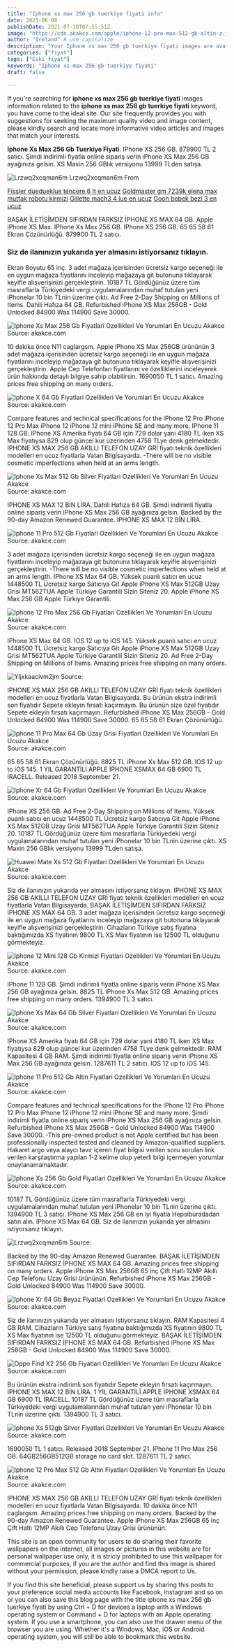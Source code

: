 ```yaml
---
title: "Iphone xs max 256 gb tuerkiye fiyati info"
date: 2021-06-08
publishDate: 2021-07-18T07:55:51Z
image: "https://cdn.akakce.com/apple/iphone-12-pro-max-512-gb-altin-z.jpg"
author: "Ireland" # use capitalize
description: "Your Iphone xs max 256 gb tuerkiye fiyati images are available in this site. Iphone xs max 256 gb tuerkiye fiyati are a topic that is being searched for and liked by netizens today. You can Download the Iphone xs max 256 gb tuerkiye fiyati files here. Find and Download all royalty-free photos and vectors."
categories: ["fiyat"]
tags: ["Eski fiyat"]
keywords: "Iphone xs max 256 gb tuerkiye fiyati"
draft: false

---
```


If you're searching for **iphone xs max 256 gb tuerkiye fiyati** images information related to the **iphone xs max 256 gb tuerkiye fiyati** keyword, you have come to the ideal  site.  Our site frequently  provides you with  suggestions  for seeking  the maximum  quality video and image  content, please kindly search and locate more informative video articles and images  that match your interests.

**Iphone Xs Max 256 Gb Tuerkiye Fiyati**. IPhone XS 256 GB. 879900 TL 2 satıcı. Şimdi indirimli fiyatla online sipariş verin iPhone XS Max 256 GB ayağınıza gelsin. XS Maxin 256 GBlık versiyonu 13999 TLden satışa.

![Lrzwq2xcqman6m](https://iis-akakce.akamaized.net/p.z?%2F%2Fmcdn01%2Egittigidiyor%2Enet%2F65698%2F656988979%5F0%2Ejpg "Lrzwq2xcqman6m")
Lrzwq2xcqman6m From 

[Fissler duedueklue tencere 6 lt en ucuz](/fissler-duedueklue-tencere-6-lt-en-ucuz/)
[Goldmaster gm 7239k elena max mutfak robotu kirmizi](/goldmaster-gm-7239k-elena-max-mutfak-robotu-kirmizi/)
[Gillette mach3 4 lue en ucuz](/gillette-mach3-4-lue-en-ucuz/)
[Goon bebek bezi 3 en ucuz](/goon-bebek-bezi-3-en-ucuz/)

BAŞAK İLETİŞİMDEN SIFIRDAN FARKSIZ İPHONE XS MAX 64 GB. Apple iPhone XS Max. IPhone Xs Max 256 GB. IPhone XS 256 GB. 65 65 58 61 Ekran Çözünürlüğü. 879900 TL 2 satıcı.

### Siz de ilanınızın yukarıda yer almasını istiyorsanız tıklayın.

Ekran Boyutu 65 inç. 3 adet mağaza içerisinden ücretsiz kargo seçeneği ile en uygun mağaza fiyatlarını inceleyip mağazaya git butonuna tıklayarak keyifle alışverişinizi gerçekleştirin. 10187 TL Gördüğünüz üzere tüm masraflarla Türkiyedeki vergi uygulamalarından muhaf tutulan yeni iPhonelar 10 bin TLnin üzerine çıktı. Ad Free 2-Day Shipping on Millions of Items. Dahili Hafıza 64 GB. Refurbished iPhone XS Max 256GB - Gold Unlocked 84900 Was 114900 Save 30000.


![Iphone Xs Max 256 Gb Fiyatlari Ozellikleri Ve Yorumlari En Ucuzu Akakce](https://cdn.akakce.com/apple/iphone-xs-max-256-gb-z.jpg "Iphone Xs Max 256 Gb Fiyatlari Ozellikleri Ve Yorumlari En Ucuzu Akakce")
Source: akakce.com

10 dakika önce N11 caglargsm. Apple iPhone XS Max 256GB ürününün 3 adet mağaza içerisinden ücretsiz kargo seçeneği ile en uygun mağaza fiyatlarını inceleyip mağazaya git butonuna tıklayarak keyifle alışverişinizi gerçekleştirin. Apple Cep Telefonları fiyatlarını ve özelliklerini inceleyerek ürün hakkında detaylı bilgiye sahip olabilirsin. 1690050 TL 1 satıcı. Amazing prices free shipping on many orders.

![Iphone X 64 Gb Fiyatlari Ozellikleri Ve Yorumlari En Ucuzu Akakce](https://cdn.akakce.com/apple/iphone-x-64-gb-z.jpg "Iphone X 64 Gb Fiyatlari Ozellikleri Ve Yorumlari En Ucuzu Akakce")
Source: akakce.com

Compare features and technical specifications for the iPhone 12 Pro iPhone 12 Pro Max iPhone 12 iPhone 12 mini iPhone SE and many more. IPhone 11 128 GB. IPhone XS Amerika fiyatı 64 GB için 729 dolar yani 4180 TL iken XS Max fiyatıysa 829 olup güncel kur üzerinden 4758 TLye denk gelmektedir. IPHONE XS MAX 256 GB AKILLI TELEFON UZAY GRİ fiyatı teknik özellikleri modelleri en ucuz fiyatlarla Vatan Bilgisayarda. -There will be no visible cosmetic imperfections when held at an arms length.

![Iphone Xs Max 512 Gb Silver Fiyatlari Ozellikleri Ve Yorumlari En Ucuzu Akakce](https://iis-akakce.akamaized.net/p.z?%2F%2Fn11scdn%2Eakamaized%2Enet%2Fa1%2F1024%2Felektronik%2Fcep%2Dtelefonu%2Fapple%2Diphone%2Dxs%2Dmax%2D512%2Dgb%2Dapple%2Dturkiye%2Dgarantili%5F%5F1528737036553380%2Ejpg "Iphone Xs Max 512 Gb Silver Fiyatlari Ozellikleri Ve Yorumlari En Ucuzu Akakce")
Source: akakce.com

IPHONE XS MAX 12 BİN LİRA. Dahili Hafıza 64 GB. Şimdi indirimli fiyatla online sipariş verin iPhone XS Max 256 GB ayağınıza gelsin. Backed by the 90-day Amazon Renewed Guarantee. IPHONE XS MAX 12 BİN LİRA.

![Iphone 11 Pro 512 Gb Fiyatlari Ozellikleri Ve Yorumlari En Ucuzu Akakce](https://cdn.akakce.com/apple/iphone-11-pro-512-gb-z.jpg "Iphone 11 Pro 512 Gb Fiyatlari Ozellikleri Ve Yorumlari En Ucuzu Akakce")
Source: akakce.com

3 adet mağaza içerisinden ücretsiz kargo seçeneği ile en uygun mağaza fiyatlarını inceleyip mağazaya git butonuna tıklayarak keyifle alışverişinizi gerçekleştirin. -There will be no visible cosmetic imperfections when held at an arms length. IPhone XS Max 64 GB. Yüksek puanlı satıcı en ucuz 1448500 TL Ücretsiz kargo Satıcıya Git Apple iPhone XS Max 512GB Uzay Grisi MT562TUA Apple Türkiye Garantili Sizin Siteniz 20. Apple iPhone XS Max 256 GB Apple Türkiye Garantili.

![Iphone 12 Pro Max 256 Gb Fiyatlari Ozellikleri Ve Yorumlari En Ucuzu Akakce](https://cdn.akakce.com/apple/iphone-12-pro-max-256-gb-z.jpg "Iphone 12 Pro Max 256 Gb Fiyatlari Ozellikleri Ve Yorumlari En Ucuzu Akakce")
Source: akakce.com

IPhone XS Max 64 GB. IOS 12 up to iOS 145. Yüksek puanlı satıcı en ucuz 1448500 TL Ücretsiz kargo Satıcıya Git Apple iPhone XS Max 512GB Uzay Grisi MT562TUA Apple Türkiye Garantili Sizin Siteniz 20. Ad Free 2-Day Shipping on Millions of Items. Amazing prices free shipping on many orders.

![Yljxkaacivm2jm](https://iis-akakce.akamaized.net/p.z?%2F%2Fn11scdn%2Eakamaized%2Enet%2Fa1%2F1024%2Felektronik%2Fcep%2Dtelefonu%2Fapple%2Diphone%2Dxs%2Dmax%2D256%2Dgb%2Dithalatci%2Dgarantili%5F%5F1106510782066415%2Ejpg "Yljxkaacivm2jm")
Source: 

IPHONE XS MAX 256 GB AKILLI TELEFON UZAY GRİ fiyatı teknik özellikleri modelleri en ucuz fiyatlarla Vatan Bilgisayarda. Bu ürünün ekstra indirimli son fiyatıdır Sepete ekleyin fırsatı kaçırmayın. Bu ürünün size özel fiyatıdır Sepete ekleyin fırsatı kaçırmayın. Refurbished iPhone XS Max 256GB - Gold Unlocked 84900 Was 114900 Save 30000. 65 65 58 61 Ekran Çözünürlüğü.

![Iphone 11 Pro Max 64 Gb Uzay Grisi Fiyatlari Ozellikleri Ve Yorumlari En Ucuzu Akakce](https://cdn.akakce.com/apple/iphone-11-pro-max-64-gb-uzay-grisi-z.jpg "Iphone 11 Pro Max 64 Gb Uzay Grisi Fiyatlari Ozellikleri Ve Yorumlari En Ucuzu Akakce")
Source: akakce.com

65 65 58 61 Ekran Çözünürlüğü. 8825 TL iPhone Xs Max 512 GB. IOS 12 up to iOS 145. 1 YIL GARANTİLİ APPLE İPHONE XSMAX 64 GB 6900 TL İRACELL. Released 2018 September 21.

![Iphone Xr 64 Gb Fiyatlari Ozellikleri Ve Yorumlari En Ucuzu Akakce](https://cdn.akakce.com/apple/iphone-xr-64-gb-1-z.jpg "Iphone Xr 64 Gb Fiyatlari Ozellikleri Ve Yorumlari En Ucuzu Akakce")
Source: akakce.com

IPhone XS 256 GB. Ad Free 2-Day Shipping on Millions of Items. Yüksek puanlı satıcı en ucuz 1448500 TL Ücretsiz kargo Satıcıya Git Apple iPhone XS Max 512GB Uzay Grisi MT562TUA Apple Türkiye Garantili Sizin Siteniz 20. 10187 TL Gördüğünüz üzere tüm masraflarla Türkiyedeki vergi uygulamalarından muhaf tutulan yeni iPhonelar 10 bin TLnin üzerine çıktı. XS Maxin 256 GBlık versiyonu 13999 TLden satışa.

![Huawei Mate Xs 512 Gb Fiyatlari Ozellikleri Ve Yorumlari En Ucuzu Akakce](https://cdn.akakce.com/huawei/huawei-mate-xs-512-gb-z.jpg "Huawei Mate Xs 512 Gb Fiyatlari Ozellikleri Ve Yorumlari En Ucuzu Akakce")
Source: akakce.com

Siz de ilanınızın yukarıda yer almasını istiyorsanız tıklayın. IPHONE XS MAX 256 GB AKILLI TELEFON UZAY GRİ fiyatı teknik özellikleri modelleri en ucuz fiyatlarla Vatan Bilgisayarda. BAŞAK İLETİŞİMDEN SIFIRDAN FARKSIZ İPHONE XS MAX 64 GB. 3 adet mağaza içerisinden ücretsiz kargo seçeneği ile en uygun mağaza fiyatlarını inceleyip mağazaya git butonuna tıklayarak keyifle alışverişinizi gerçekleştirin. Cihazların Türkiye satış fiyatına baktığımızda XS fiyatının 9800 TL XS Max fiyatının ise 12500 TL olduğunu görmekteyiz.

![Iphone 12 Mini 128 Gb Kirmizi Fiyatlari Ozellikleri Ve Yorumlari En Ucuzu Akakce](https://cdn.akakce.com/apple/iphone-12-mini-128-gb-kirmizi-z.jpg "Iphone 12 Mini 128 Gb Kirmizi Fiyatlari Ozellikleri Ve Yorumlari En Ucuzu Akakce")
Source: akakce.com

IPhone 11 128 GB. Şimdi indirimli fiyatla online sipariş verin iPhone XS Max 256 GB ayağınıza gelsin. 8825 TL iPhone Xs Max 512 GB. Amazing prices free shipping on many orders. 1394900 TL 3 satıcı.

![Iphone Xs Max 64 Gb Silver Fiyatlari Ozellikleri Ve Yorumlari En Ucuzu Akakce](https://iis-akakce.akamaized.net/p.z?%2F%2Fn11scdn%2Eakamaized%2Enet%2Fa1%2F1024%2Felektronik%2Fcep%2Dtelefonu%2Fapple%2Diphone%2Dxs%2Dmax%2D64%2Dgb%2Dapple%2Dturkiye%2Dgarantili%5F%5F1034942434560873%2Ejpg "Iphone Xs Max 64 Gb Silver Fiyatlari Ozellikleri Ve Yorumlari En Ucuzu Akakce")
Source: akakce.com

IPhone XS Amerika fiyatı 64 GB için 729 dolar yani 4180 TL iken XS Max fiyatıysa 829 olup güncel kur üzerinden 4758 TLye denk gelmektedir. RAM Kapasitesi 4 GB RAM. Şimdi indirimli fiyatla online sipariş verin iPhone XS Max 256 GB ayağınıza gelsin. 1287611 TL 2 satıcı. IOS 12 up to iOS 145.

![Iphone 11 Pro 512 Gb Altin Fiyatlari Ozellikleri Ve Yorumlari En Ucuzu Akakce](https://cdn.akakce.com/apple/iphone-11-pro-512-gb-altin-z.jpg "Iphone 11 Pro 512 Gb Altin Fiyatlari Ozellikleri Ve Yorumlari En Ucuzu Akakce")
Source: akakce.com

Compare features and technical specifications for the iPhone 12 Pro iPhone 12 Pro Max iPhone 12 iPhone 12 mini iPhone SE and many more. Şimdi indirimli fiyatla online sipariş verin iPhone XS Max 256 GB ayağınıza gelsin. Refurbished iPhone XS Max 256GB - Gold Unlocked 84900 Was 114900 Save 30000. -This pre-owned product is not Apple certified but has been professionally inspected tested and cleaned by Amazon-qualified suppliers. Hakaret argo veya alaycı tavır içeren fiyat bilgisi verilen soru sorulan link verilen karşılaştırma yapılan 1-2 kelime olup yeterli bilgi içermeyen yorumlar onaylanamamaktadır.

![Iphone Xs 256 Gb Gold Fiyatlari Ozellikleri Ve Yorumlari En Ucuzu Akakce](https://cdn.akakce.com/apple/iphone-xs-256-gb-gold-z.jpg "Iphone Xs 256 Gb Gold Fiyatlari Ozellikleri Ve Yorumlari En Ucuzu Akakce")
Source: akakce.com

10187 TL Gördüğünüz üzere tüm masraflarla Türkiyedeki vergi uygulamalarından muhaf tutulan yeni iPhonelar 10 bin TLnin üzerine çıktı. 1394900 TL 3 satıcı. IPhone XS Max 256 GB en iyi fiyatla Hepsiburadadan satın alın. IPhone XS Max 64 GB. Siz de ilanınızın yukarıda yer almasını istiyorsanız tıklayın.

![Lrzwq2xcqman6m](https://iis-akakce.akamaized.net/p.z?%2F%2Fmcdn01%2Egittigidiyor%2Enet%2F65698%2F656988979%5F0%2Ejpg "Lrzwq2xcqman6m")
Source: 

Backed by the 90-day Amazon Renewed Guarantee. BAŞAK İLETİŞİMDEN SIFIRDAN FARKSIZ İPHONE XS MAX 64 GB. Amazing prices free shipping on many orders. Apple iPhone XS Max 256GB 65 inç Çift Hatlı 12MP Akıllı Cep Telefonu Uzay Grisi ürününün. Refurbished iPhone XS Max 256GB - Gold Unlocked 84900 Was 114900 Save 30000.

![Iphone Xr 64 Gb Beyaz Fiyatlari Ozellikleri Ve Yorumlari En Ucuzu Akakce](https://cdn.akakce.com/apple/iphone-xr-64-gb-beyaz-z.jpg "Iphone Xr 64 Gb Beyaz Fiyatlari Ozellikleri Ve Yorumlari En Ucuzu Akakce")
Source: akakce.com

Siz de ilanınızın yukarıda yer almasını istiyorsanız tıklayın. RAM Kapasitesi 4 GB RAM. Cihazların Türkiye satış fiyatına baktığımızda XS fiyatının 9800 TL XS Max fiyatının ise 12500 TL olduğunu görmekteyiz. BAŞAK İLETİŞİMDEN SIFIRDAN FARKSIZ İPHONE XS MAX 64 GB. Refurbished iPhone XS Max 256GB - Gold Unlocked 84900 Was 114900 Save 30000.

![Oppo Find X2 256 Gb Fiyatlari Ozellikleri Ve Yorumlari En Ucuzu Akakce](https://cdn.akakce.com/oppo/oppo-find-x2-256-gb-z.jpg "Oppo Find X2 256 Gb Fiyatlari Ozellikleri Ve Yorumlari En Ucuzu Akakce")
Source: akakce.com

Bu ürünün ekstra indirimli son fiyatıdır Sepete ekleyin fırsatı kaçırmayın. IPHONE XS MAX 12 BİN LİRA. 1 YIL GARANTİLİ APPLE İPHONE XSMAX 64 GB 6900 TL İRACELL. 10187 TL Gördüğünüz üzere tüm masraflarla Türkiyedeki vergi uygulamalarından muhaf tutulan yeni iPhonelar 10 bin TLnin üzerine çıktı. 1394900 TL 3 satıcı.

![Iphone Xs 512gb Silver Fiyatlari Ozellikleri Ve Yorumlari En Ucuzu Akakce](https://cdn.akakce.com/apple/iphone-xs-512gb-silver-z.jpg "Iphone Xs 512gb Silver Fiyatlari Ozellikleri Ve Yorumlari En Ucuzu Akakce")
Source: akakce.com

1690050 TL 1 satıcı. Released 2018 September 21. IPhone 11 Pro Max 256 GB. 64GB256GB512GB storage no card slot. 1287611 TL 2 satıcı.

![Iphone 12 Pro Max 512 Gb Altin Fiyatlari Ozellikleri Ve Yorumlari En Ucuzu Akakce](https://cdn.akakce.com/apple/iphone-12-pro-max-512-gb-altin-z.jpg "Iphone 12 Pro Max 512 Gb Altin Fiyatlari Ozellikleri Ve Yorumlari En Ucuzu Akakce")
Source: akakce.com

IPHONE XS MAX 256 GB AKILLI TELEFON UZAY GRİ fiyatı teknik özellikleri modelleri en ucuz fiyatlarla Vatan Bilgisayarda. 10 dakika önce N11 caglargsm. Amazing prices free shipping on many orders. Backed by the 90-day Amazon Renewed Guarantee. Apple iPhone XS Max 256GB 65 inç Çift Hatlı 12MP Akıllı Cep Telefonu Uzay Grisi ürününün.

This site is an open community for users to do sharing their favorite wallpapers on the internet, all images or pictures in this website are for personal wallpaper use only, it is stricly prohibited to use this wallpaper for commercial purposes, if you are the author and find this image is shared without your permission, please kindly raise a DMCA report to Us.

If you find this site beneficial, please support us by sharing this posts to your preference social media accounts like Facebook, Instagram and so on or you can also save this blog page with the title iphone xs max 256 gb tuerkiye fiyati by using Ctrl + D for devices a laptop with a Windows operating system or Command + D for laptops with an Apple operating system. If you use a smartphone, you can also use the drawer menu of the browser you are using. Whether it's a Windows, Mac, iOS or Android operating system, you will still be able to bookmark this website.
